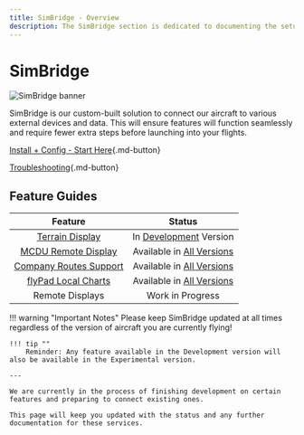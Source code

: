 ```yaml
---
title: SimBridge - Overview
description: The SimBridge section is dedicated to documenting the setup and use of the FlyByWire SimBridge. 
---
```


<link rel="stylesheet" href="../../stylesheets/toc-tables.css">
<style>
    .md-typeset h1 {
        display: none;
    }
</style>

# SimBridge

![SimBridge banner](assets/simbridge/simbridge.png)

SimBridge is our custom-built solution to connect our aircraft to various external devices and data. This will ensure features will function seamlessly and 
require fewer extra steps before launching into your flights.

[Install + Config - Start Here](install-configure/installation.md){.md-button}

[Troubleshooting](troubleshooting.md){.md-button}

## Feature Guides

|                                       Feature                                       |                                         Status                                          |
|:-----------------------------------------------------------------------------------:|:---------------------------------------------------------------------------------------:|
|               [Terrain Display](simbridge-feature-guides/terrain.md)                | In [Development](../fbw-a32nx/fbw-versions.md#development-version-recommended) Version  |
|   [MCDU Remote Display](simbridge-feature-guides/remote-displays/remote-mcdu.md)    |                Available in [All Versions](../fbw-a32nx/fbw-versions.md)                |
|            [Company Routes Support](simbridge-feature-guides/coroute.md)            |                Available in [All Versions](../fbw-a32nx/fbw-versions.md)                |
| [flyPad Local Charts](../fbw-a32nx/feature-guides/flypados3/charts.md#local-files)  |                Available in [All Versions](../fbw-a32nx/fbw-versions.md)                |
|                                   Remote Displays                                   |                                    Work in Progress                                     |

!!! warning "Important Notes"
    Please keep SimBridge updated at all times regardless of the version of aircraft you are currently flying!

    !!! tip ""
        Reminder: Any feature available in the Development version will also be available in the Experimental version.
    
    ---

    We are currently in the process of finishing development on certain features and preparing to connect existing ones. 
    
    This page will keep you updated with the status and any further documentation for these services.




